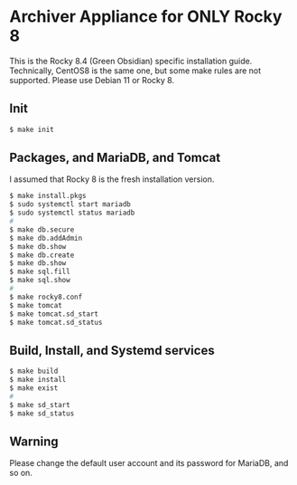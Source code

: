 # Archiver Appliance for ONLY Rocky 8 

This is the Rocky 8.4 (Green Obsidian) specific installation guide. Technically, CentOS8 is the same one, but some make rules are not supported. Please use Debian 11 or Rocky 8. 

## Init

```bash
$ make init
```

## Packages, and MariaDB, and Tomcat

I assumed that Rocky 8 is the fresh installation version.

```bash
$ make install.pkgs
$ sudo systemctl start mariadb
$ sudo systemctl status mariadb
# 
$ make db.secure
$ make db.addAdmin
$ make db.show
$ make db.create
$ make db.show
$ make sql.fill
$ make sql.show
#
$ make rocky8.conf
$ make tomcat
$ make tomcat.sd_start
$ make tomcat.sd_status
```

## Build, Install, and Systemd services 

```bash
$ make build
$ make install
$ make exist
#
$ make sd_start
$ make sd_status
```

## Warning

Please change the default user account and its password for MariaDB, and so on.
